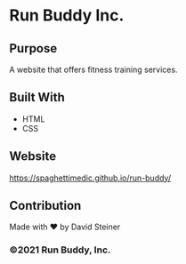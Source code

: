 # Run Buddy Inc.

## Purpose
A website that offers fitness training services.

## Built With
* HTML
* CSS

## Website
https://spaghettimedic.github.io/run-buddy/

## Contribution
Made with ❤️ by David Steiner

### &copy;2021 Run Buddy, Inc.
